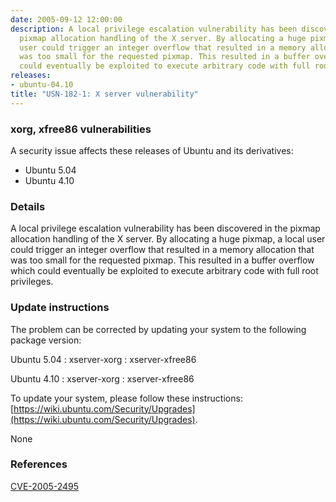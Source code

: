 ```yaml
---
date: 2005-09-12 12:00:00
description: A local privilege escalation vulnerability has been discovered in the
  pixmap allocation handling of the X server. By allocating a huge pixmap, a local
  user could trigger an integer overflow that resulted in a memory allocation that
  was too small for the requested pixmap. This resulted in a buffer overflow which
  could eventually be exploited to execute arbitrary code with full root privileges.
releases:
- ubuntu-04.10
title: "USN-182-1: X server vulnerability"
---
```


### xorg, xfree86 vulnerabilities

A security issue affects these releases of Ubuntu and its derivatives:

* Ubuntu 5.04
* Ubuntu 4.10

### Details

A local privilege escalation vulnerability has been discovered in the pixmap allocation handling of the X server. By allocating a huge pixmap, a local user could trigger an integer overflow that resulted in a memory allocation that was too small for the requested pixmap. This resulted in a buffer overflow which could eventually be exploited to execute arbitrary code with full root privileges.

### Update instructions

The problem can be corrected by updating your system to the following package version:

Ubuntu 5.04
 : xserver-xorg 
 : xserver-xfree86 

Ubuntu 4.10
 : xserver-xorg 
 : xserver-xfree86 

To update your system, please follow these instructions: [https://wiki.ubuntu.com/Security/Upgrades](https://wiki.ubuntu.com/Security/Upgrades).

None

### References

 [CVE-2005-2495](http://people.ubuntu.com/~ubuntu-security/cve/CVE-2005-2495)
